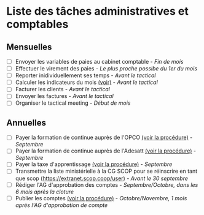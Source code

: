 # Liste des tâches administratives et comptables

## Mensuelles

- [ ] Envoyer les variables de paies au cabinet comptable - *Fin de mois*
- [ ] Effectuer le virement des paies - *Le plus proche possibe du 1er du mois*
- [ ] Reporter inidividuellement ses temps - *Avant le tactical*
- [ ] Calculer les indicateurs du mois [(voir)](https://github.com/24eme/temps/#indicateurs) - *Avant le tactical*
- [ ] Facturer les clients - *Avant le tactical*
- [ ] Envoyer les factures - *Avant le tactical*
- [ ] Organiser le tactical meeting - *Début de mois*

## Annuelles

- [ ] Payer la formation de continue auprès de l'OPCO [(voir la procédure)](/docs/taxe_apprentissage_et_formation_continue.md) - *Septembre*
- [ ] Payer la formation de continue auprès de l'Adesatt [(voir la procédure)](/docs/taxe_apprentissage_et_formation_continue.md) - *Septembre*
- [ ] Payer la taxe d'apprentissage [(voir la procédure)](/docs/taxe_apprentissage_et_formation_continue.md) - *Septembre*
- [ ] Transmettre la liste ministérielle à la CG SCOP pour se réinscrire en tant que scop (https://extranet.scop.coop/user) - *Avant le 30 septembre*
- [ ] Rédiger l'AG d'approbation des comptes - *Septembre/Octobre, dans les 6 mois après la cloture*
- [ ] Publier les comptes [(voir la procédure)](/docs/publication_comptes.md) - *Octobre/Novembre, 1 mois après l'AG d'approbation de compte*
